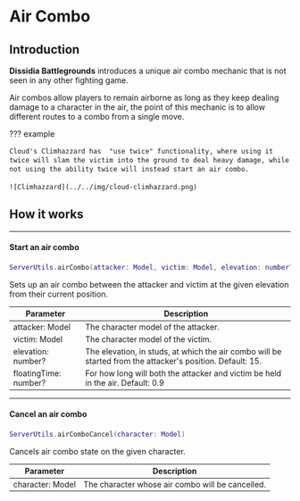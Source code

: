 # Air Combo

## Introduction
**Dissidia Battlegrounds** introduces a unique air combo mechanic that is not seen in any other fighting game.

Air combos allow players to remain airborne as long as they keep dealing damage to a character in the air, the point of this mechanic is to allow different routes to a combo from a single move.

??? example

    Cloud's Climhazzard has  "use twice" functionality, where using it twice will slam the victim into the ground to deal heavy damage, while not using the ability twice will instead start an air combo.

    ![Climhazzard](../../img/cloud-climhazzard.png)

## How it works

---

#### Start an air combo
```lua
ServerUtils.airCombo(attacker: Model, victim: Model, elevation: number?, floatingTime: number?)
```

Sets up an air combo between the attacker and victim at the given elevation from their current position.

| Parameter              | Description                                                                                                |
| ---------------------- | ---------------------------------------------------------------------------------------------------------- |
| attacker: Model        | The character model of the attacker.                                                                       |
| victim: Model          | The character model of the victim.                                                                         |
| elevation: number?     | The elevation, in studs, at which the air combo will be started from the attacker's position. Default: 15. |
| floatingTime: number?  | For how long will both the attacker and victim be held in the air. Default: 0.9                            |

---

#### Cancel an air combo
```lua
ServerUtils.airComboCancel(character: Model)
```

Cancels air combo state on the given character.

| Parameter        | Description                                      |
| ---------------- | ------------------------------------------------ |
| character: Model | The character whose air combo will be cancelled. |